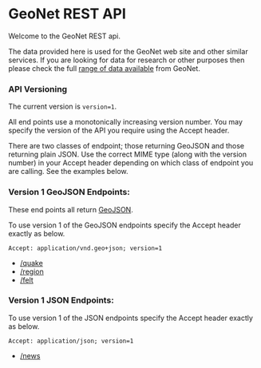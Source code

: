 
# GeoNet REST API

Welcome to the GeoNet REST api.

The data provided here is used for the GeoNet web site and other similar services.  If you are looking for data for research or other purposes then please check the full [range of data available](http://info.geonet.org.nz/x/DYAO) from GeoNet.  


### API Versioning

The current version is `version=1`.

All end points use a monotonically increasing version number.  You may specify the version of the API you require using the Accept header.  

There are two classes of endpoint; those returning GeoJSON and those returning plain JSON.  Use the correct MIME type (along with the version number) in your Accept header depending on which class of endpoint you are calling.  See the examples below.

### Version 1 GeoJSON Endpoints:

These end points all return [GeoJSON](http://geojson.org/).

To use version 1 of the GeoJSON endpoints specify the Accept header exactly as below. 

```
Accept: application/vnd.geo+json; version=1
```

* [/quake](endpoints/quakeV1.md)
* [/region](endpoints/regionV1.md)
* [/felt](endpoints/feltV1.md)


### Version 1 JSON Endpoints:

To use version 1 of the JSON endpoints specify the Accept header exactly as below. 

```
Accept: application/json; version=1
```

* [/news](endpoints/newsV1.md)

